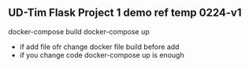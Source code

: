 ## UD-Tim Flask Project 1 demo ref temp 0224-v1





docker-compose build
docker-compose up

 - if add file ofr change docker file build before add
 - if you change code docker-compose up is enough